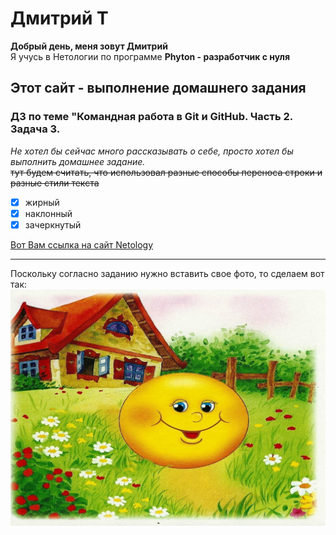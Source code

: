 # Дмитрий Т  
__Добрый день, меня зовут Дмитрий__  
Я учусь в Нетологии по программе **Phyton - разработчик с нуля**  


## Этот сайт - выполнение домашнего задания
### ДЗ по теме "Командная работа в Git и GitHub. Часть 2. Задача 3.
*Не хотел бы сейчас много рассказывать о себе, просто хотел бы выполнить домашнее задание.*<br>
~~тут будем считать, что использовал разные  способы переноса строки и разные стили текста~~  
* [x] жирный
* [x] наклонный
* [x] зачеркнутый  

[Вот Вам ссылка на сайт Netology](https://netology.ru/)  

***

Поскольку согласно заданию нужно вставить свое фото, то сделаем вот так:  
![Тут должен быть колобок](kolobok.jpg)